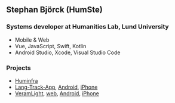 ##  Stephan Björck (HumSte)
### Systems developer at Humanities Lab, Lund University
- Mobile & Web
- Vue, JavaScript, Swift, Kotlin
- Android Studio, Xcode, Visual Studio Code

### Projects

- [Huminfra](https://www.huminfra.se?l=en) 
- [Lang-Track-App](https://github.com/HumlabLu/HumlabLu), [Android](https://play.google.com/store/apps/details?id=se.lu.humlab.langtrackapp), [iPhone](https://apps.apple.com/se/app/lang-track-app/id1500420448)
- [VeramLight](https://www.eat.lth.se/veram/), [web](https://veramdclu-515ae.web.app/login), [Android](https://play.google.com/store/apps/details?id=se.lu.veramlight&hl=en_US&gl=US), [iPhone](https://apps.apple.com/se/app/veramlight/id1549378358)
<!--
**Humste/Humste** is a ✨ _special_ ✨ repository because its `README.md` (this file) appears on your GitHub profile.

Here are some ideas to get you started:

- 🔭 I’m currently working on ...
- 🌱 I’m currently learning ...
- 👯 I’m looking to collaborate on ...
- 🤔 I’m looking for help with ...
- 💬 Ask me about ...
- 📫 How to reach me: ...
- 😄 Pronouns: ...
- ⚡ Fun fact: ...
-->
